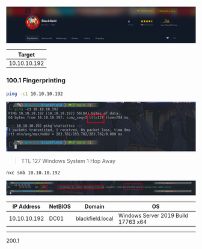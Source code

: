 ![](images/banner.png)

| Target       |
| ------------ |
| 10.10.10.192 |

### 100.1 Fingerprinting

```sh
ping -c1 10.10.10.192
```
![](images/ping.png)

> TTL 127 Windows System 1 Hop Away

```
nxc smb 10.10.10.192
```
![](images/smb.png)

| IP Address   | NetBIOS | Domain           | OS                                  |
| ------------ | ------- | ---------------- | ----------------------------------- |
| 10.10.10.192 | DC01    | blackfield.local | Windows Server 2019 Build 17763 x64 |

---

200.1 